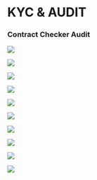 # KYC & AUDIT

### Contract Checker Audit

![](<.gitbook/assets/download (11).png>)

![](<.gitbook/assets/download (1) (2).png>)

![](<.gitbook/assets/download (2) (3).png>)

![](<.gitbook/assets/download (4) (2).png>)

![](<.gitbook/assets/download (5) (1).png>)

![](<.gitbook/assets/download (6) (2).png>)

![](<.gitbook/assets/download (8).png>)

![](<.gitbook/assets/download (9).png>)

![](<.gitbook/assets/download (10).png>)

![](<.gitbook/assets/download (11) (1).png>)
